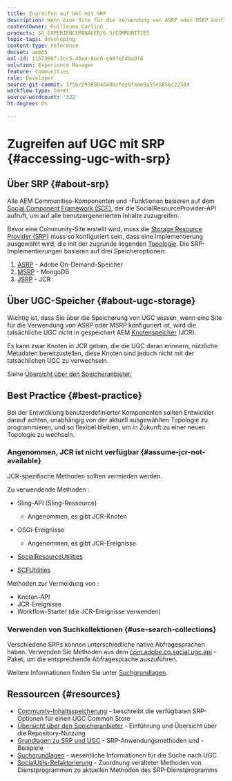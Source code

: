 ```yaml
---
title: Zugreifen auf UGC mit SRP
description: Wenn eine Site für die Verwendung von ASRP oder MSRP konfiguriert ist, wird die tatsächliche UGC nicht in AEM Knotenspeicher (JCR) gespeichert
contentOwner: Guillaume Carlino
products: SG_EXPERIENCEMANAGER/6.5/COMMUNITIES
topic-tags: developing
content-type: reference
docset: aem65
exl-id: 1157366f-2cc5-46e4-8ec6-e66fe5d0a0f6
solution: Experience Manager
feature: Communities
role: Developer
source-git-commit: 1f56c99980846400cfde8fa4e9a55e885bc2258d
workflow-type: tm+mt
source-wordcount: '322'
ht-degree: 0%

---
```


# Zugreifen auf UGC mit SRP {#accessing-ugc-with-srp}

## Über SRP {#about-srp}

Alle AEM Communities-Komponenten und -Funktionen basieren auf dem [Social Component Framework (SCF)](/help/communities/scf.md), der die SocialResourceProvider-API aufruft, um auf alle benutzergenerierten Inhalte zuzugreifen.

Bevor eine Community-Site erstellt wird, muss die [Storage Resource Provider (SRP)](/help/communities/working-with-srp.md) muss so konfiguriert sein, dass eine Implementierung ausgewählt wird, die mit der zugrunde liegenden [Topologie](/help/communities/topologies.md). Die SRP-Implementierungen basieren auf drei Speicheroptionen:

1. [ASRP](/help/communities/asrp.md) - Adobe On-Demand-Speicher
1. [MSRP](/help/communities/msrp.md) - MongoDB
1. [JSRP](/help/communities/jsrp.md) - JCR

## Über UGC-Speicher {#about-ugc-storage}

Wichtig ist, dass Sie über die Speicherung von UGC wissen, wenn eine Site für die Verwendung von ASRP oder MSRP konfiguriert ist, wird die tatsächliche UGC nicht in gespeichert AEM [Knotenspeicher](/help/sites-deploying/data-store-config.md) (JCR).

Es kann zwar Knoten in JCR geben, die die UGC daran erinnern, nützliche Metadaten bereitzustellen, diese Knoten sind jedoch nicht mit der tatsächlichen UGC zu verwechseln.

Siehe [Übersicht über den Speicheranbieter.](/help/communities/srp.md)

## Best Practice {#best-practice}

Bei der Entwicklung benutzerdefinierter Komponenten sollten Entwickler darauf achten, unabhängig von der aktuell ausgewählten Topologie zu programmieren, und so flexibel bleiben, um in Zukunft zu einer neuen Topologie zu wechseln.

### Angenommen, JCR ist nicht verfügbar {#assume-jcr-not-available}

JCR-spezifische Methoden sollten vermieden werden.

Zu verwendende Methoden :

* Sling-API (Sling-Ressource)

   * Angenommen, es gibt JCR-Knoten

* OSGi-Ereignisse

   * Angenommen, es gibt JCR-Ereignisse

* [SocialResourceUtilities](/help/communities/socialutils.md#socialresourceutilities-package)
* [SCFUtilities](/help/communities/socialutils.md#scfutilities-package)

Methoden zur Vermeidung von :

* Knoten-API
* JCR-Ereignisse
* Workflow-Starter (die JCR-Ereignisse verwenden)

### Verwenden von Suchkollektionen {#use-search-collections}

Verschiedene SRPs können unterschiedliche native Abfragesprachen haben. Verwenden Sie Methoden aus dem [com.adobe.cq.social.ugc.api](https://helpx.adobe.com/experience-manager/6-5/sites/developing/using/reference-materials/javadoc/com/adobe/cq/social/ugc/api/package-summary.html) -Paket, um die entsprechende Abfragesprache auszuführen.

Weitere Informationen finden Sie unter [Suchgrundlagen](/help/communities/search-implementation.md).

## Ressourcen {#resources}

* [Community-Inhaltsspeicherung](/help/communities/working-with-srp.md) - beschreibt die verfügbaren SRP-Optionen für einen UGC Common Store
* [Übersicht über den Speicheranbieter](/help/communities/srp.md) - Einführung und Übersicht über die Repository-Nutzung
* [Grundlagen zu SRP und UGC](/help/communities/srp-and-ugc.md) - SRP-Anwendungsmethoden und -Beispiele
* [Suchgrundlagen](/help/communities/search-implementation.md) - wesentliche Informationen für die Suche nach UGC
* [SocialUtils-Refaktorierung](/help/communities/socialutils.md) - Zuordnung veralteter Methoden von Dienstprogrammen zu aktuellen Methoden des SRP-Dienstprogramms
